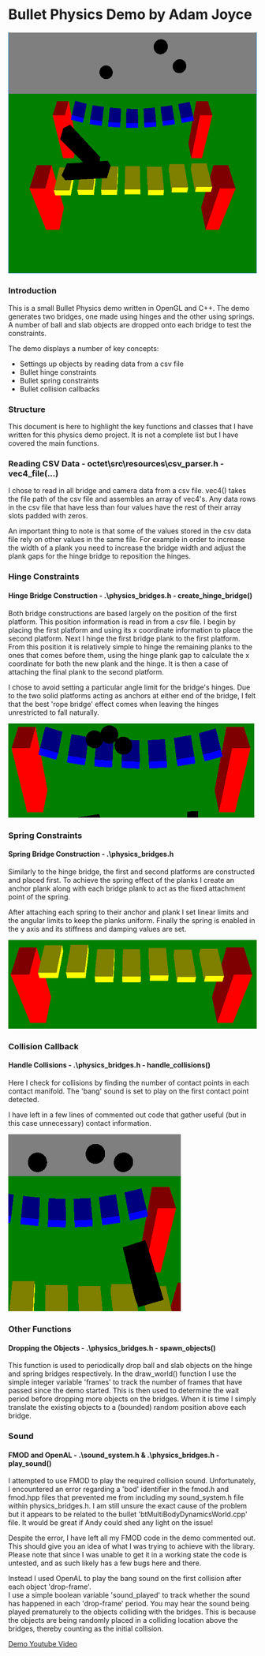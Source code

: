# Bullet Physics Demo by Adam Joyce

![Physics Demo](https://raw.githubusercontent.com/adamjoyce/octet/working/octet/src/examples/example_shapes/README_images/bridges.PNG "Physics Bridges")

### Introduction
This is a small Bullet Physics demo written in OpenGL and C++.  The demo generates two bridges, one made
using hinges and the other using springs.  A number of ball and slab objects are dropped onto each bridge
to test the constraints.

The demo displays a number of key concepts:
* Settings up objects by reading data from a csv file
* Bullet hinge constraints
* Bullet spring constraints
* Bullet collision callbacks

### Structure
This document is here to highlight the key functions and classes that I have written for this physics
demo project.  It is not a complete list but I have covered the main functions.

### Reading CSV Data - octet\src\resources\csv_parser.h - vec4_file(...)
I chose to read in all bridge and camera data from a csv file.  vec4() takes the file path of the csv file
and assembles an array of vec4's.  Any data rows in the csv file that have less than four values have the rest 
of their array slots padded with zeros.

An important thing to note is that some of the values stored in the csv data file rely on other values in
the same file.  For example in order to increase the width of a plank you need to increase the bridge width
and adjust the plank gaps for the hinge bridge to reposition the hinges.

### Hinge Constraints

#### Hinge Bridge Construction - .\physics_bridges.h - create_hinge_bridge()
Both bridge constructions are based largely on the position of the first platform.  This position information
is read in from a csv file.  I begin by placing the first platform and using its x coordinate information
to place the second platform.  Next I hinge the first bridge plank to the first platform.  From this position
it is relatively simple to hinge the remaining planks to the ones that comes before them, using the hinge plank
gap to calculate the x coordinate for both the new plank and the hinge.  It is then a case of attaching the
final plank to the second platform.

I chose to avoid setting a particular angle limit for the bridge's hinges.  Due to the two solid platforms
acting as anchors at either end of the bridge, I felt that the best 'rope bridge' effect comes when leaving
the hinges unrestricted to fall naturally.

![Hinge Bridge](https://raw.githubusercontent.com/adamjoyce/octet/working/octet/src/examples/example_shapes/README_images/hinge_bridge.PNG "Hinge Bridge")

### Spring Constraints

#### Spring Bridge Construction - .\physics_bridges.h
Similarly to the hinge bridge, the first and second platforms are constructed and placed first.  To 
achieve the spring effect of the planks I create an anchor plank along with each bridge plank to act 
as the fixed attachment point of the spring.

After attaching each spring to their anchor and plank I set linear limits and the angular limits to keep
the planks uniform.  Finally the spring is enabled in the y axis and its stiffness and damping values 
are set.

![Spring Bridge](https://raw.githubusercontent.com/adamjoyce/octet/working/octet/src/examples/example_shapes/README_images/spring_bridge.PNG "Spring Bridge")

### Collision Callback

#### Handle Collisions - .\physics_bridges.h - handle_collisions()
Here I check for collisions by finding the number of contact points in each contact manifold.  The 'bang'
sound is set to play on the first contact point detected.

I have left in a few lines of commented out code that gather useful (but in this case unnecessary) contact
information.

![Collision Objects](https://raw.githubusercontent.com/adamjoyce/octet/working/octet/src/examples/example_shapes/README_images/collision_objects.PNG "Collision Objects")

### Other Functions

#### Dropping the Objects - .\physics_bridges.h - spawn_objects()
This function is used to periodically drop ball and slab objects on the hinge and spring bridges 
respectively.  In the draw_world() function I use the simple integer variable 'frames' to track the
number of frames that have passed since the demo started.  This is then used to determine the wait 
period before dropping more objects on the bridges.  When it is time I simply translate the existing objects
to a (bounded) random position above each bridge.

### Sound

#### FMOD and OpenAL - .\sound_system.h & .\physics_bridges.h - play_sound()
I attempted to use FMOD to play the required collision sound.  Unfortunately, I encountered an error 
regarding a 'bod' identifier in the fmod.h and fmod.hpp files that prevented me from including my 
sound_system.h file within physics_bridges.h.  I am still unsure the exact cause of the problem but
it appears to be related to the bullet 'btMultiBodyDynamicsWorld.cpp' file.  It would be great if 
Andy could shed any light on the issue!

Despite the error, I have left all my FMOD code in the demo commented out. This should give you an idea 
of what I was trying to achieve with the library.  Please note that since I was unable to get it in a
working state the code is untested, and as such likely has a few bugs here and there.

Instead I used OpenAL to play the bang sound on the first collision after each object 'drop-frame'.  
I use a simple boolean variable 'sound_played' to track whether the sound has happened in each 
'drop-frame' period.  You may hear the sound being played prematurely to the objects colliding with
the bridges.  This is because the objects are being randomly placed in a colliding location above
the bridges, thereby counting as the initial collision.


[Demo Youtube Video](https://www.youtube.com/watch?v=CTASXvUjPmk "Demo Youtube Video")